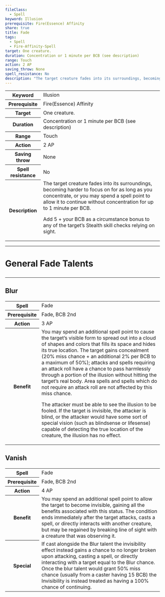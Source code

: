 ```yaml
---
fileClass:
  - Spell
keyword: Illusion
prerequisite: Fire(Essence) Affinity
share: true
title: Fade
tags:
  - Spell
  - Fire-Affinity-Spell
target: One creature.
duration: Concentration or 1 minute per BCB (see description)
range: Touch
action: 2 AP
saving_throw: None
spell_resistance: No
description: "The target creature fades into its surroundings, becoming harder to focus on for as long as you concentrate, or you may spend a spell point to allow it to continue without concentration for up to 1 minute per BCB.\r\rAdd 5 + your BCB as a circumstance bonus to any of the target’s Stealth skill checks relying on sight."
---
```


<p><span><table><tbody><tr><th>Keyword</th><td>Illusion</td></tr><tr><th>Prerequisite</th><td>Fire(Essence) Affinity</td></tr><tr><th>Target</th><td>One creature.</td></tr><tr><th>Duration</th><td>Concentration or 1 minute per BCB (see description)</td></tr><tr><th>Range</th><td>Touch</td></tr><tr><th>Action</th><td>2 AP</td></tr><tr><th>Saving throw</th><td>None</td></tr><tr><th>Spell resistance</th><td>No</td></tr><tr><th>Description</th><td>The target creature fades into its surroundings, becoming harder to focus on for as long as you concentrate, or you may spend a spell point to allow it to continue without concentration for up to 1 minute per BCB.
<p>Add 5 + your BCB as a circumstance bonus to any of the target’s Stealth skill checks relying on sight.</p></td></tr></tbody></table><p></p></span></p><span><span><hr></span></span><h1><span><p>General Fade Talents</p></span></h1><span><span><hr></span></span><h2><span><p>Blur</p></span></h2><p><span><table><tbody><tr><th>Spell</th><td>Fade</td></tr><tr><th>Prerequisite</th><td>Fade, BCB 2nd</td></tr><tr><th>Action</th><td>3 AP</td></tr><tr><th>Benefit</th><td>You may spend an additional spell point to cause the target’s visible form to spread out into a cloud of shapes and colors that fills its space and hides its true location. The target gains concealment (20% miss chance + an additional 2% per BCB to a maximum of 50%); attacks and spells requiring an attack roll have a chance to pass harmlessly through a portion of the illusion without hitting the target’s real body. Area spells and spells which do not require an attack roll are not affected by this miss chance.
<p>The attacker must be able to see the illusion to be fooled. If the target is invisible, the attacker is blind, or the attacker would have some sort of special vision (such as blindsense or lifesense) capable of detecting the true location of the creature, the illusion has no effect.</p></td></tr></tbody></table><p></p></span></p><h2><span><p>Vanish</p></span></h2><p><span style="overflow-x: auto;"><table><tbody><tr><th>Spell</th><td>Fade</td></tr><tr><th>Prerequisite</th><td>Fade, BCB 2nd</td></tr><tr><th>Action</th><td>4 AP</td></tr><tr><th>Benefit</th><td>You may spend an additional spell point to allow the target to become invisible, gaining all the benefits associated with this status. The condition ends immediately after the target attacks, casts a spell, or directly interacts with another creature, but may be regained by breaking line of sight with a creature that was observing it.</td></tr><tr><th>Special</th><td>If cast alongside the Blur talent the invisibility effect instead gains a chance to no longer broken upon attacking, casting a spell, or directly interacting with a target equal to the Blur chance. Once the blur talent would grant 50% miss chance (usually from a caster having 15 BCB) the Invisibility is instead treated as having a 100% chance of continuing.</td></tr></tbody></table></span></p>